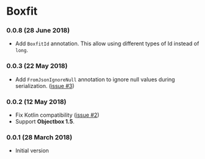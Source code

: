 # Boxfit

### 0.0.8 (28 June 2018)
- Add `BoxfitId` annotation. This allow using different types of Id instead of `long`. 

### 0.0.3 (22 May 2018)
- Add `FromJsonIgnoreNull` annotation to ignore null values during serialization. ([issue #3](https://github.com/ManueGE/Boxfit/issues/3))

### 0.0.2 (12 May 2018)
- Fix Kotlin compatibility ([issue #2](https://github.com/ManueGE/Boxfit/issues/2))
- Support **Objectbox 1.5**.


### 0.0.1 (28 March 2018)
- Initial version
